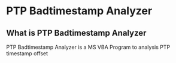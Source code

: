# PTP Badtimestamp Analyzer

## What is PTP Badtimestamp Analyzer

PTP Badtimestamp Analyzer is a MS VBA Program to analysis PTP timestamp offset

